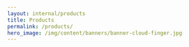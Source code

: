 ```yaml
---
layout: internal/products
title: Products
permalink: /products/
hero_image: /img/content/banners/banner-cloud-finger.jpg
---
```


<!--- This child document initializes the page in Jekyll. -->